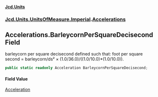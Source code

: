 #### [Jcd.Units](index.md 'index')
### [Jcd.Units.UnitsOfMeasure.Imperial](Jcd.Units.UnitsOfMeasure.Imperial.md 'Jcd.Units.UnitsOfMeasure.Imperial').[Accelerations](Accelerations.md 'Jcd.Units.UnitsOfMeasure.Imperial.Accelerations')

## Accelerations.BarleycornPerSquareDecisecond Field

barleycorn per square decisecond defined such that: foot per square second = barleycorn/ds² × (1.0/36.0)/((1.0/10.0)*(1.0/10.0)).

```csharp
public static readonly Acceleration BarleycornPerSquareDecisecond;
```

#### Field Value
[Acceleration](Acceleration.md 'Jcd.Units.UnitTypes.Acceleration')